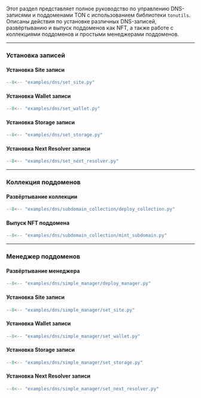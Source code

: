 Этот раздел представляет полное руководство по управлению DNS-записями и поддоменами TON с использованием библиотеки `tonutils`.
Описаны действия по установке различных DNS-записей, развёртыванию и выпуск поддоменов как NFT, а также работе с коллекциями поддоменов и простыми менеджерами поддоменов.

---

### Установка записей

#### Установка Site записи

```python
--8<-- "examples/dns/set_site.py"
```

#### Установка Wallet записи

```python
--8<-- "examples/dns/set_wallet.py"
```

#### Установка Storage записи

```python
--8<-- "examples/dns/set_storage.py"
```

#### Установка Next Resolver записи

```python
--8<-- "examples/dns/set_next_resolver.py"
```

---

### Коллекция поддоменов

#### Развёртывание коллекции

```python
--8<-- "examples/dns/subdomain_collection/deploy_collection.py"
```

#### Выпуск NFT поддомена

```python
--8<-- "examples/dns/subdomain_collection/mint_subdomain.py"
```

---

### Менеджер поддоменов

#### Развёртывание менеджера

```python
--8<-- "examples/dns/simple_manager/deploy_manager.py"
```

#### Установка Site записи

```python
--8<-- "examples/dns/simple_manager/set_site.py"
```

#### Установка Wallet записи

```python
--8<-- "examples/dns/simple_manager/set_wallet.py"
```

#### Установка Storage записи

```python
--8<-- "examples/dns/simple_manager/set_storage.py"
```

#### Установка Next Resolver записи

```python
--8<-- "examples/dns/simple_manager/set_next_resolver.py"
```
